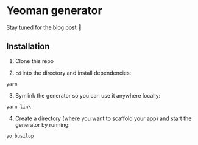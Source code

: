 # Yeoman generator

Stay tuned for the blog post 👀

## Installation

1. Clone this repo

2. `cd` into the directory and install dependencies:

```sh
yarn
```

3. Symlink the generator so you can use it anywhere locally:

```sh
yarn link
```

4. Create a directory (where you want to scaffold your app) and start the generator by running:

```sh
yo busilop
```
